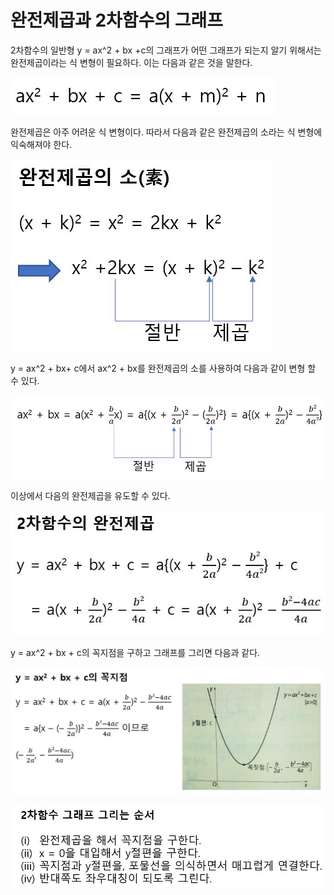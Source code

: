 # 완전제곱과 2차함수의 그래프

2차함수의 일반형 y = ax^2 + bx +c의 그래프가 어떤 그래프가 되는지 알기 위해서는 완전제곱이라는 식 변형이 필요하다. 이는 다음과 같은 것을 말한다.

![](./Figure/Perfect_Square_of_Quadratic_Function1.JPG)

완전제곱은 아주 어려운 식 변형이다. 따라서 다음과 같은 완전제곱의 소라는 식 변형에 익숙해져야 한다.

![](./Figure/Perfect_Square_of_Quadratic_Function2.JPG)

y = ax^2 + bx+ c에서 ax^2 + bx를 완전제곱의 소를 사용하여 다음과 같이 변형 할 수 있다.

![](./Figure/Perfect_Square_of_Quadratic_Function3.JPG)

이상에서 다음의 완전제곱을 유도할 수 있다.

![](./Figure/Perfect_Square_of_Quadratic_Function4.JPG)



y = ax^2 + bx + c의 꼭지점을 구하고 그래프를 그리면 다음과 같다.

![](./Figure/Perfect_Square_of_Quadratic_Function5.JPG)



![](./Figure/Perfect_Square_of_Quadratic_Function6.JPG)